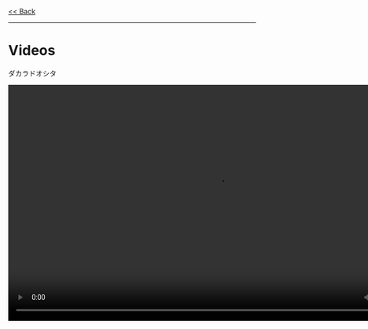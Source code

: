 [<< Back](./Other.md)

---

# Videos

ダカラドオシタ

<video width="852" height="480" controls>   <source src="../Videos/meme1.mp4"> </video>